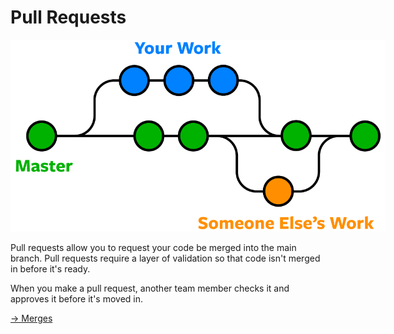 # Pull Requests

<img src = image.png width = 600px style = "max-width:600px" />

Pull requests allow you to request your code be merged into the main branch. Pull requests require a layer of validation so that code isn't merged in before it's ready.

When you make a pull request, another team member checks it and approves it before it's moved in. 

[-> Merges](/teamwork/04_merges.md)